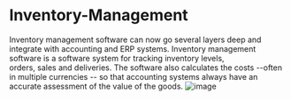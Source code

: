 # Inventory-Management
Inventory management software can now go several layers deep and integrate with accounting and ERP systems. 
Inventory management software is a software system for tracking inventory levels, orders, sales and deliveries.
The software also calculates the costs --often in multiple currencies -- so that accounting systems always have an accurate assessment of the value of the goods. 
![image](https://github.com/apurvagnihotri/Inventory-Management/assets/54447418/6947c3b9-aed6-4832-a6e4-23fcd836e966)


